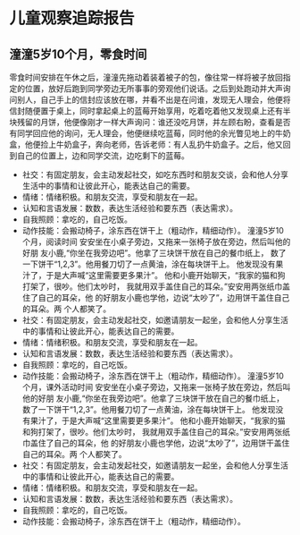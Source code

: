 # 儿童观察追踪报告

## 潼潼5岁10个月，零食时间
零食时间安排在午休之后，潼潼先拖动着装着被子的包，像往常一样将被子放回指定的位置，放好后跑到同学旁边无所事事的旁观他们说话。之后到处跑动并大声询问别人，自己手上的信封应该放在哪，并看不出是在问谁，发现无人理会，他便将信封随便置于桌上，同时拿起桌上的蓝莓开始享用，吃着吃着他又发现桌上还有半块残留的月饼，他便像刚才一样大声询问：谁还没吃月饼，并左顾右盼，查看是否有同学回应他的询问，无人理会，他便继续吃蓝莓，同时他的余光瞥见地上的牛奶盒，他便捡上牛奶盒子，奔向老师，告诉老师：有人乱扔牛奶盒子。之后，他又回到自己的位置上，边和同学交流，边吃剩下的蓝莓。

- 社交：有固定朋友，会主动发起社交，如吃东西时和朋友交谈，会和他人分享生活中的事情和让彼此开心，能表达自己的需要。
- 情绪：情绪积极。和朋友交流，享受和朋友在一起。
- 认知和言语发展：数数，表达生活经验和要东西（表达需求）。
- 自我照顾：拿吃的，自己吃饭。
- 动作技能：会搬动椅子，涂东西在饼干上（粗动作，精细动作）。
潼潼5岁10个月，阅读时间
安安坐在小桌子旁边，又拖来一张椅子放在旁边，然后叫他的好朋
友小鹿,“你坐在我旁边吧”。他拿了三块饼干放在自己的餐巾纸上，
数了一下饼干“1,2,3”。他用餐刀切了一点黄油，涂在每块饼干上。
他发现没有果汁了，于是大声喊“这里需要更多果汁”。
他和小鹿开始聊天，“我家的猫和狗打架了，很吵。他们太吵时，
我就用双手盖住自己的耳朵。”安安用两张纸巾盖住了自己的耳朵，他
的好朋友小鹿也学他，边说“太吵了”，边用饼干盖住自己的耳朵。两
个人都笑了。
- 社交：有固定朋友，会主动发起社交，如邀请朋友一起坐，会和他人分享生活中的事情和让彼此开心，能表达自己的需要。
- 情绪：情绪积极。和朋友交流，享受和朋友在一起。
- 认知和言语发展：数数，表达生活经验和要东西（表达需求）。
- 自我照顾：拿吃的，自己吃饭。
- 动作技能：会搬动椅子，涂东西在饼干上（粗动作，精细动作）。
潼潼5岁10个月，课外活动时间
安安坐在小桌子旁边，又拖来一张椅子放在旁边，然后叫他的好朋
友小鹿,“你坐在我旁边吧”。他拿了三块饼干放在自己的餐巾纸上，
数了一下饼干“1,2,3”。他用餐刀切了一点黄油，涂在每块饼干上。
他发现没有果汁了，于是大声喊“这里需要更多果汁”。
他和小鹿开始聊天，“我家的猫和狗打架了，很吵。他们太吵时，
我就用双手盖住自己的耳朵。”安安用两张纸巾盖住了自己的耳朵，他
的好朋友小鹿也学他，边说“太吵了”，边用饼干盖住自己的耳朵。两
个人都笑了。
- 社交：有固定朋友，会主动发起社交，如邀请朋友一起坐，会和他人分享生活中的事情和让彼此开心，能表达自己的需要。
- 情绪：情绪积极。和朋友交流，享受和朋友在一起。
- 认知和言语发展：数数，表达生活经验和要东西（表达需求）。
- 自我照顾：拿吃的，自己吃饭。
- 动作技能：会搬动椅子，涂东西在饼干上（粗动作，精细动作）。